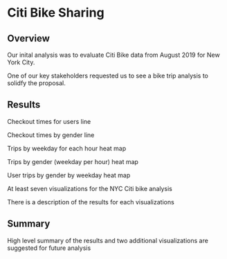 # Citi Bike Sharing

## Overview
Our inital analysis was to evaluate Citi Bike data from August 2019 for New York City.

One of our key stakeholders requested us to see a bike trip analysis to solidfy the proposal.

## Results

Checkout times for users
line

Checkout times by gender
line

Trips by weekday for each hour
heat map

Trips by gender (weekday per hour)
heat map

User trips by gender by weekday
heat map

At least seven visualizations for the NYC Citi bike analysis

There is a description of the results for each visualizations

## Summary
High level summary of the results and two additional visualizations are suggested for future analysis
